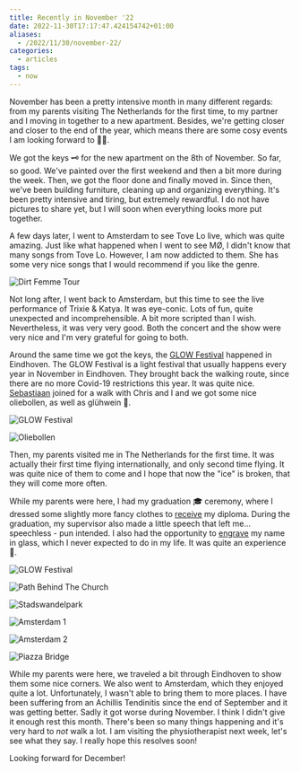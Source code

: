 ```yaml
---
title: Recently in November '22
date: 2022-11-30T17:17:47.424154742+01:00
aliases:
  - /2022/11/30/november-22/
categories:
  - articles
tags:
  - now
---
```


November has been a pretty intensive month in many different regards: from my parents visiting The Netherlands for the first time, to my partner and I moving in together to a new apartment. Besides, we're getting closer and closer to the end of the year, which means there are some cosy events I am looking forward to 🎄🍷.

<!--more-->

We got the keys 🗝️ for the new apartment on the 8th of November. So far, so good. We've painted over the first weekend and then a bit more during the week. Then, we got the floor done and finally moved in. Since then, we've been building furniture, cleaning up and organizing everything. It's been pretty intensive and tiring, but extremely rewardful. I do not have pictures to share yet, but I will soon when everything looks more put together.

A few days later, I went to Amsterdam to see Tove Lo live, which was quite amazing. Just like what happened when I went to see MØ, I didn't know that many songs from Tove Lo. However, I am now addicted to them. She has some very nice songs that I would recommend if you like the genre.

![Dirt Femme Tour](cdn:/e945853a35d738b002ce45464f90c13c4bd0a51bdcc7687eb762333da6922ce2?class=fw)

Not long after, I went back to Amsterdam, but this time to see the live performance of Trixie & Katya. It was eye-conic. Lots of fun, quite unexpected and incomprehensible. A bit more scripted than I wish. Nevertheless, it was very very good. Both the concert and the show were very nice and I'm very grateful for going to both.

Around the same time we got the keys, the [GLOW Festival](https://gloweindhoven.nl/) happened in Eindhoven. The GLOW Festival is a light festival that usually happens every year in November in Eindhoven. They brought back the walking route, since there are no more Covid-19 restrictions this year. It was quite nice. [Sebastiaan](https://seblog.nl/) joined for a walk with Chris and I and we got some nice oliebollen, as well as glühwein 🍷.

<div class="fw fg">
  
![GLOW Festival](cdn:/595d894a8a558a273e5a9bfe656c2052f309ee52763f478756b43d4b0e15e827?caption=false)

![Oliebollen](cdn:/ea556aca280987f427e4c82edd049aaadd13dbda701bbb01959ae53e7fa9eec2?caption=false)

</div>

Then, my parents visited me in The Netherlands for the first time. It was actually their first time flying internationally, and only second time flying. It was quite nice of them to come and I hope that now the "ice" is broken, that they will come more often.

While my parents were here, I had my graduation 🎓 ceremony, where I dressed some slightly more fancy clothes to [receive](/2022/11/25/msc-graduation-ceremony) my diploma. During the graduation, my supervisor also made a little speech that left me... speechless - pun intended. I also had the opportunity to [engrave](/2022/11/23/engraving-name-alumni-avenue) my name in glass, which I never expected to do in my life. It was quite an experience 🥽.

<div class="fw fg" style="grid-template-columns: repeat(3, 1fr);">
  
![GLOW Festival](cdn:/0e7f71af8859274ffe33f9d0db714a975a72c88e82b2233b5822d14bf1765cfe?caption=false)

![Path Behind The Church](cdn:/ac4bf00df18025a7c140a8de6ed0a6790b9812dd6926ef3d0441b10f28c0d208?caption=false)

![Stadswandelpark](cdn:/8be96d708d26fa48405c9f2d8a7f50495389c3c314296dc5700cf364897b6aad?caption=false)

![Amsterdam 1](cdn:/bda136593e069b18aaaf3ef271732f84dfc483ac4caac68466ffa7fefce072d2?caption=false)

![Amsterdam 2](cdn:/a862b945dc5cb5296fa8a9203b12babd11b044f72f384238be250b8c23ea1d01?caption=false)

![Piazza Bridge](cdn:/cfd984dc5c1539cc077bc82d5190b791b2be66e6bd47a9f4bdfcbad33f14f89f?caption=false)

</div>

While my parents were here, we traveled a bit through Eindhoven to show them some nice corners. We also went to Amsterdam, which they enjoyed quite a lot. Unfortunately, I wasn't able to bring them to more places. I have been suffering from an Achillis Tendinitis since the end of September and it was getting better. Sadly it got worse during November. I think I didn't give it enough rest this month. There's been so many things happening and it's very hard to _not_ walk a lot. I am visiting the physiotherapist next week, let's see what they say. I really hope this resolves soon!

Looking forward for December!

